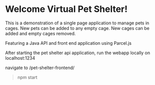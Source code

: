# Welcome Virtual Pet Shelter!

This is a demonstration of a single page application to manage pets in cages. 
New pets can be added to any empty cage. New cages can be added and empty cages removed.

Featuring a Java API and front end application using Parcel.js

After starting the pet shelter api application, run the webapp locally on localhost:1234

navigate to /pet-shelter-frontend/
>npm start

